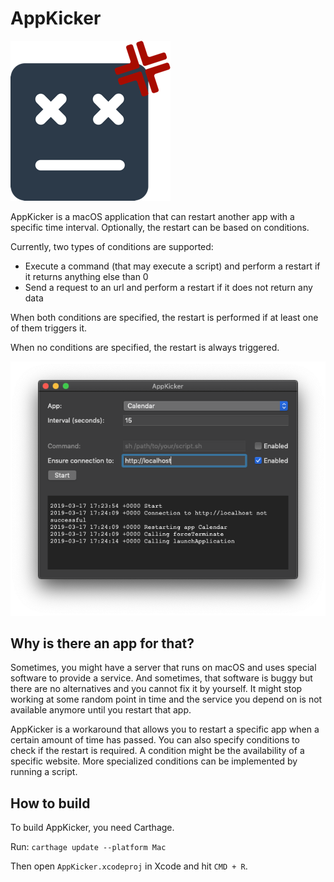 # AppKicker

![](Icon.png)

AppKicker is a macOS application that can restart another app with a specific time interval. Optionally, the restart can be based on conditions.

Currently, two types of conditions are supported:

* Execute a command (that may execute a script) and perform a restart if it returns anything else than 0
* Send a request to an url and perform a restart if it does not return any data

When both conditions are specified, the restart is performed if at least one of them triggers it.

When no conditions are specified, the restart is always triggered.

![](Screenshot.png)

## Why is there an app for that?
Sometimes, you might have a server that runs on macOS and uses special software to provide a service. And sometimes, that software is buggy but there are no alternatives and you cannot fix it by yourself. It might stop working at some random point in time and the service you depend on is not available anymore until you restart that app.

AppKicker is a workaround that allows you to restart a specific app when a certain amount of time has passed. You can also specify conditions to check if the restart is required. A condition might be the availability of a specific website. More specialized conditions can be implemented by running a script.

## How to build
To build AppKicker, you need Carthage.

Run:
`carthage update --platform Mac`

Then open `AppKicker.xcodeproj` in Xcode and hit `CMD + R`.